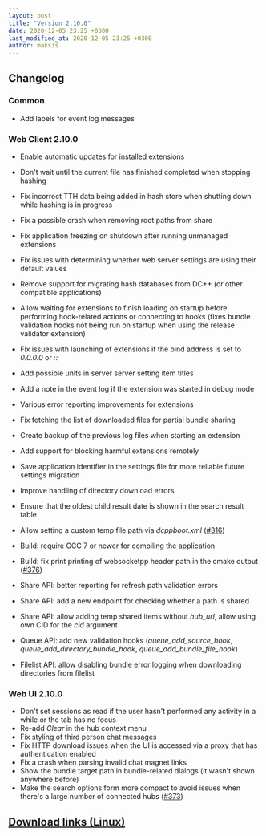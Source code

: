```yaml
---
layout: post
title: "Version 2.10.0"
date: 2020-12-05 23:25 +0300
last_modified_at: 2020-12-05 23:25 +0300
author: maksis
---
```


<!--more-->

## Changelog

### Common

- Add labels for event log messages

### Web Client 2.10.0

- Enable automatic updates for installed extensions
- Don't wait until the current file has finished completed when stopping hashing
- Fix incorrect TTH data being added in hash store when shutting down while hashing is in progress
- Fix a possible crash when removing root paths from share
- Fix application freezing on shutdown after running unmanaged extensions
- Fix issues with determining whether web server settings are using their default values
- Remove support for migrating hash databases from DC++ (or other compatible applications)
- Allow waiting for extensions to finish loading on startup before performing hook-related actions or connecting to hooks (fixes bundle validation hooks not being run on startup when using the release validator extension)
- Fix issues with launching of extensions if the bind address is set to *0.0.0.0* or *::*
- Add possible units in server server setting item titles
- Add a note in the event log if the extension was started in debug mode
- Various error reporting improvements for extensions
- Fix fetching the list of downloaded files for partial bundle sharing
- Create backup of the previous log files when starting an extension
- Add support for blocking harmful extensions remotely
- Save application identifier in the settings file for more reliable future settings migration
- Improve handling of directory download errors
- Ensure that the oldest child result date is shown in the search result table
- Allow setting a custom temp file path via *dcppboot.xml* ([#316](https://github.com/airdcpp-web/airdcpp-webclient/issues/316))
- Build: require GCC 7 or newer for compiling the application
- Build: fix print printing of websocketpp header path in the cmake output ([#376](https://github.com/airdcpp-web/airdcpp-webclient/issues/376))

- Share API: better reporting for refresh path validation errors
- Share API: add a new endpoint for checking whether a path is shared
- Share API: allow adding temp shared items without *hub_url*, allow using own CID for the *cid* argument
- Queue API: add new validation hooks (*queue_add_source_hook*, *queue_add_directory_bundle_hook*, *queue_add_bundle_file_hook*)
- Filelist API: allow disabling bundle error logging when downloading directories from filelist

### Web UI 2.10.0

- Don't set sessions as read if the user hasn't performed any activity in a while or the tab has no focus
- Re-add *Clear* in the hub context menu
- Fix styling of third person chat messages
- Fix HTTP download issues when the UI is accessed via a proxy that has authentication enabled
- Fix a crash when parsing invalid chat magnet links
- Show the bundle target path in bundle-related dialogs (it wasn't shown anywhere before)
- Make the search options form more compact to avoid issues when there's a large number of connected hubs ([#373](https://github.com/airdcpp-web/airdcpp-webclient/issues/373))

## [Download links (Linux)](/docs/installation/linux-binaries.html)

